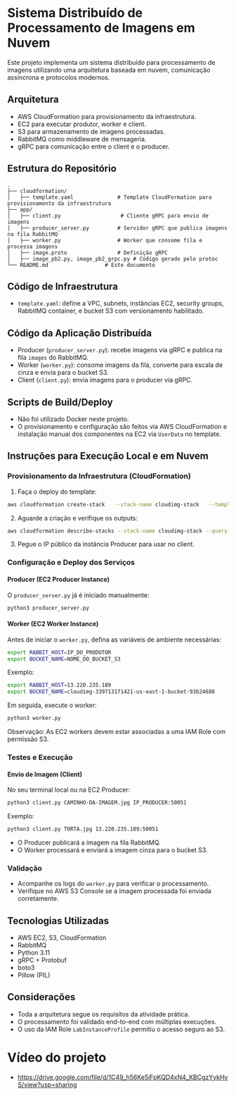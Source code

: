 
# Sistema Distribuído de Processamento de Imagens em Nuvem

Este projeto implementa um sistema distribuído para processamento de imagens utilizando uma arquitetura baseada em nuvem, comunicação assíncrona e protocolos modernos.

## Arquitetura

- AWS CloudFormation para provisionamento da infraestrutura.
- EC2 para executar produtor, worker e client.
- S3 para armazenamento de imagens processadas.
- RabbitMQ como middleware de mensageria.
- gRPC para comunicação entre o client e o producer.

## Estrutura do Repositório

```
.
├── cloudformation/
│   ├── template.yaml              # Template CloudFormation para provisionamento da infraestrutura
├── app/
│   ├── client.py                   # Cliente gRPC para envio de imagens
│   ├── producer_server.py         # Servidor gRPC que publica imagens na fila RabbitMQ
│   ├── worker.py                  # Worker que consome fila e processa imagens
│   ├── image.proto                # Definição gRPC
│   ├── image_pb2.py, image_pb2_grpc.py # Código gerado pelo protoc
└── README.md                  # Este documento
```

## Código de Infraestrutura

- `template.yaml`: define a VPC, subnets, instâncias EC2, security groups, RabbitMQ container, e bucket S3 com versionamento habilitado.

## Código da Aplicação Distribuída

- Producer (`producer_server.py`): recebe imagens via gRPC e publica na fila `images` do RabbitMQ.
- Worker (`worker.py`): consome imagens da fila, converte para escala de cinza e envia para o bucket S3.
- Client (`client.py`): envia imagens para o producer via gRPC.

## Scripts de Build/Deploy

- Não foi utilizado Docker neste projeto.
- O provisionamento e configuração são feitos via AWS CloudFormation e instalação manual dos componentes na EC2 via `UserData` no template.

## Instruções para Execução Local e em Nuvem

### Provisionamento da Infraestrutura (CloudFormation)

1. Faça o deploy do template:

```bash
aws cloudformation create-stack   --stack-name cloudimg-stack   --template-body file://template.yaml   --capabilities CAPABILITY_IAM
```

2. Aguarde a criação e verifique os outputs:

```bash
aws cloudformation describe-stacks --stack-name cloudimg-stack --query "Stacks[0].Outputs"
```

3. Pegue o IP público da instância Producer para usar no client.

### Configuração e Deploy dos Serviços

#### Producer (EC2 Producer Instance)

O `producer_server.py` já é iniciado manualmente:

```bash
python3 producer_server.py
```

#### Worker (EC2 Worker Instance)

Antes de iniciar o `worker.py`, defina as variáveis de ambiente necessárias:

```bash
export RABBIT_HOST=IP_DO_PRODUTOR
export BUCKET_NAME=NOME_DO_BUCKET_S3
```

Exemplo:

```bash
export RABBIT_HOST=13.220.235.189
export BUCKET_NAME=cloudimg-339713171421-us-east-1-bucket-93b24680
```

Em seguida, execute o worker:

```bash
python3 worker.py
```

Observação: As EC2 workers devem estar associadas a uma IAM Role com permissão S3.

### Testes e Execução

#### Envio de Imagem (Client)

No seu terminal local ou na EC2 Producer:

```bash
python3 client.py CAMINHO-DA-IMAGEM.jpg IP_PRODUCER:50051
```

Exemplo:

```bash
python3 client.py TORTA.jpg 13.220.235.189:50051
```

- O Producer publicará a imagem na fila RabbitMQ.
- O Worker processará e enviará a imagem cinza para o bucket S3.

### Validação

- Acompanhe os logs do `worker.py` para verificar o processamento.
- Verifique no AWS S3 Console se a imagem processada foi enviada corretamente.

## Tecnologias Utilizadas

- AWS EC2, S3, CloudFormation
- RabbitMQ
- Python 3.11
- gRPC + Protobuf
- boto3
- Pillow (PIL)

## Considerações

- Toda a arquitetura segue os requisitos da atividade prática.
- O processamento foi validado end-to-end com múltiplas execuções.
- O uso da IAM Role `LabInstanceProfile` permitiu o acesso seguro ao S3.

# Vídeo do projeto

- https://drive.google.com/file/d/1C49_h56Ke5iFpKQD4xN4_KBCgzYykHvS/view?usp=sharing
